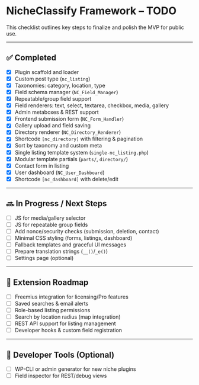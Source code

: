 # NicheClassify Framework – TODO

This checklist outlines key steps to finalize and polish the MVP for public use.

---

## ✅ Completed

- [x] Plugin scaffold and loader
- [x] Custom post type (`nc_listing`)
- [x] Taxonomies: category, location, type
- [x] Field schema manager (`NC_Field_Manager`)
- [x] Repeatable/group field support
- [x] Field renderers: text, select, textarea, checkbox, media, gallery
- [x] Admin metaboxes & REST support
- [x] Frontend submission form (`NC_Form_Handler`)
- [x] Gallery upload and field saving
- [x] Directory renderer (`NC_Directory_Renderer`)
- [x] Shortcode `[nc_directory]` with filtering & pagination
- [x] Sort by taxonomy and custom meta
- [x] Single listing template system (`single-nc_listing.php`)
- [x] Modular template partials (`parts/`, `directory/`)
- [x] Contact form in listing
- [x] User dashboard (`NC_User_Dashboard`)
- [x] Shortcode `[nc_dashboard]` with delete/edit

---

## 🔜 In Progress / Next Steps

- [ ] JS for media/gallery selector
- [ ] JS for repeatable group fields
- [ ] Add nonce/security checks (submission, deletion, contact)
- [ ] Minimal CSS styling (forms, listings, dashboard)
- [ ] Fallback templates and graceful UI messages
- [ ] Prepare translation strings (`__()`/`_e()`) 
- [ ] Settings page (optional)

---

## 🧩 Extension Roadmap

- [ ] Freemius integration for licensing/Pro features
- [ ] Saved searches & email alerts
- [ ] Role-based listing permissions
- [ ] Search by location radius (map integration)
- [ ] REST API support for listing management
- [ ] Developer hooks & custom field registration

---

## 🧰 Developer Tools (Optional)

- [ ] WP-CLI or admin generator for new niche plugins
- [ ] Field inspector for REST/debug views
